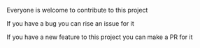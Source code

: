 Everyone is welcome to contribute to this project

If you have a bug you can rise an issue for it

If you have a new feature to this project you can make a PR for it
